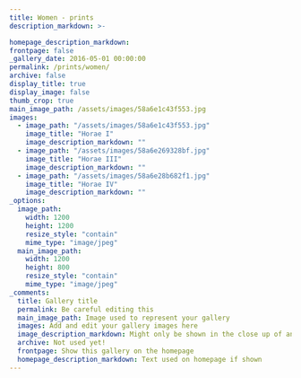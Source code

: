 ```yaml
---
title: Women - prints
description_markdown: >-

homepage_description_markdown: 
frontpage: false
_gallery_date: 2016-05-01 00:00:00
permalink: /prints/women/
archive: false
display_title: true
display_image: false
thumb_crop: true
main_image_path: /assets/images/58a6e1c43f553.jpg
images:
  - image_path: "/assets/images/58a6e1c43f553.jpg"
    image_title: "Horae I"
    image_description_markdown: ""
  - image_path: "/assets/images/58a6e269328bf.jpg"
    image_title: "Horae III"
    image_description_markdown: ""
  - image_path: "/assets/images/58a6e28b682f1.jpg"
    image_title: "Horae IV"
    image_description_markdown: ""
_options:
  image_path:
    width: 1200
    height: 1200
    resize_style: "contain"
    mime_type: "image/jpeg"
  main_image_path:
    width: 1200
    height: 800
    resize_style: "contain"
    mime_type: "image/jpeg"
_comments:
  title: Gallery title
  permalink: Be careful editing this
  main_image_path: Image used to represent your gallery
  images: Add and edit your gallery images here
  image_description_markdown: Might only be shown in the close up of an image
  archive: Not used yet!
  frontpage: Show this gallery on the homepage
  homepage_description_markdown: Text used on homepage if shown
---
```

